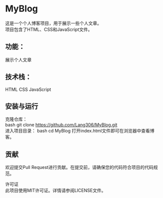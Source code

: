 # MyBlog
这是一个个人博客项目，用于展示一些个人文章。  
项目包含了HTML、CSS和JavaScript文件。

## 功能：  
展示个人文章  
## 技术栈：  
HTML
CSS
JavaScript  
## 安装与运行  
克隆仓库：  
bash
git clone https://github.com/Lang306/MyBlog.git  
进入项目目录：
bash
cd MyBlog
打开index.html文件即可在浏览器中查看博客。  
## 贡献  
欢迎提交Pull Request进行贡献。在提交前，请确保您的代码符合项目的代码规范。

许可证  
此项目使用MIT许可证。详情请参阅LICENSE文件。
